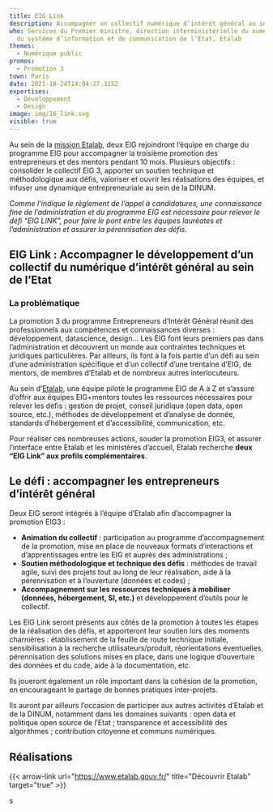 ```yaml
---
title: EIG Link
description: Accompagner un collectif numérique d’intérêt général au sein de l’État
who: Services du Premier ministre, direction interministérielle du numérique et
  du système d’information et de communication de l’État, Etalab
themes:
  - Numérique public
promos:
  - Promotion 3
town: Paris
date: 2021-10-24T14:04:27.315Z
expertises:
  - Développement
  - Design
image: img/16_link.svg
visible: true
---
```

Au sein de la [mission Etalab](https://etalab.gouv.fr/), deux EIG rejoindront l’équipe en charge du programme EIG pour accompagner la troisième promotion des entrepreneurs et des mentors pendant 10 mois. Plusieurs objectifs : consolider le collectif EIG 3, apporter un soutien technique et méthodologique aux défis, valoriser et ouvrir les réalisations des équipes, et infuser une dynamique entrepreneuriale au sein de la DINUM.

*Comme l’indique le règlement de l’appel à candidatures, une connaissance fine de l’administration et du programme EIG est nécessaire pour relever le défi “EIG LINK”, pour faire le pont entre les équipes lauréates et l’administration et assurer la pérennisation des défis.*

## EIG Link : Accompagner le développement d’un collectif du numérique d’intérêt général au sein de l’Etat

### La problématique

La promotion 3 du programme Entrepreneurs d’Intérêt Général réunit des professionnels aux compétences et connaissances diverses : développement, datascience, design… Les EIG font leurs premiers pas dans l’administration et découvrent un monde aux contraintes techniques et juridiques particulières. Par ailleurs, ils font à la fois partie d’un défi au sein d’une administration spécifique et d’un collectif d’une trentaine d’EIG, de mentors, de membres d’Etalab et de nombreux autres interlocuteurs.

Au sein d’[Etalab](http://www.etalab.gouv.fr/), une équipe pilote le programme EIG de A à Z et s’assure d’offrir aux équipes EIG+mentors toutes les ressources nécessaires pour relever les défis : gestion de projet, conseil juridique (open data, open source, etc.), méthodes de développement et d’analyse de donnée, standards d’hébergement et d’accessibilité, communication, etc.

Pour réaliser ces nombreuses actions, souder la promotion EIG3, et assurer l’interface entre Etalab et les ministères d’accueil, Etalab recherche **deux “EIG Link” aux profils complémentaires**.

## Le défi : accompagner les entrepreneurs d’intérêt général

Deux EIG seront intégrés à l’équipe d’Etalab afin d’accompagner la promotion EIG3 :

* **Animation du collectif** : participation au programme d’accompagnement de la promotion, mise en place de nouveaux formats d’interactions et d’apprentissages entre les EIG et auprès des administrations ;
* **Soutien méthodologique et technique des défis** : méthodes de travail agile, suivi des projets tout au long de leur réalisation, aide à la pérennisation et à l’ouverture (données et codes) ;
* **Accompagnement sur les ressources techniques à mobiliser (données, hébergement, SI, etc.)** et développement d’outils pour le collectif.

Les EIG Link seront présents aux côtés de la promotion à toutes les étapes de la réalisation des défis, et apporteront leur soutien lors des moments charnières : établissement de la feuille de route technique initiale, sensibilisation à la recherche utilisateurs/produit, réorientations éventuelles, pérennisation des solutions mises en place, dans une logique d’ouverture des données et du code, aide à la documentation, etc.

Ils joueront également un rôle important dans la cohésion de la promotion, en encourageant le partage de bonnes pratiques inter-projets.

Ils auront par ailleurs l’occasion de participer aux autres activités d’Etalab et de la DINUM, notamment dans les domaines suivants : open data et politique open source de l’Etat ; transparence et accessibilité des algorithmes ; contribution citoyenne et communs numériques.

## Réalisations

{{< arrow-link url="https://www.etalab.gouv.fr/" title="Découvrir Etalab" target="true" >}}

s